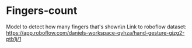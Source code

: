 # Fingers-count
Model to detect how many fingers that's shown\n
Link to roboflow dataset: https://app.roboflow.com/daniels-workspace-qvhza/hand-gesture-gizg2-ptb1j/1

